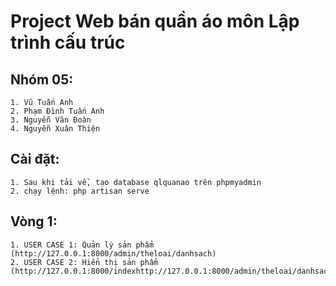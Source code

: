 # Project Web bán quần áo môn Lập trình cấu trúc
## Nhóm 05:
	1. Vũ Tuấn Anh
	2. Phạm Đình Tuấn Anh
	3. Nguyễn Văn Đoàn
	4. Nguyễn Xuân Thiện
## Cài đặt:
	1. Sau khi tải về, tạo database qlquanao trên phpmyadmin
	2. chạy lệnh: php artisan serve
## Vòng 1:
	1. USER CASE 1: Quản lý sản phẩm (http://127.0.0.1:8000/admin/theloai/danhsach)
	2. USER CASE 2: Hiển thị sản phẩm (http://127.0.0.1:8000/indexhttp://127.0.0.1:8000/admin/theloai/danhsach)
